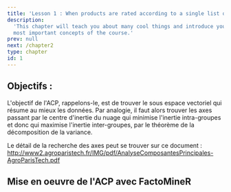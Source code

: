 ```yaml
---
title: 'Lesson 1 : When products are rated according to a single list of attributes'
description:
  'This chapter will teach you about many cool things and introduce you to the
  most important concepts of the course.'
prev: null
next: /chapter2
type: chapter
id: 1
---
```


<exercise id="1" title="Data, sensory issues, and notations" type="slides">

<slides source="chapter1_01">
</slides>

</exercise>

<exercise id="2" title="Formalisation" type="slides">

<slides source="chapter1_02_formalisation">
</slides>

</exercise>

<exercise id="3" title="Mise en oeuvre de l'ACP">

## Objectifs : 

L'objectif de l'ACP, rappelons-le, est de trouver le sous espace vectoriel qui résume au mieux les données. Par analogie, il faut alors trouver les axes passant par le centre d'inertie du nuage qui minimise l'inertie intra-groupes et donc qui maximise l'inertie inter-groupes, par le théorème de la décomposition de la variance.

Le détail de la recherche des axes peut se trouver sur ce document : http://www2.agroparistech.fr/IMG/pdf/AnalyseComposantesPrincipales-AgroParisTech.pdf

## Mise en oeuvre de l'ACP avec FactoMineR


</exercise>






